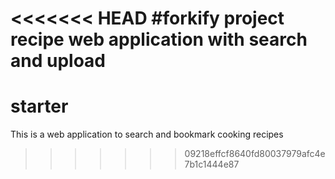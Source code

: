<<<<<<< HEAD
#forkify project
recipe web application with search and upload
=======
# starter
This is a web application to search and bookmark cooking recipes
>>>>>>> 09218effcf8640fd80037979afc4e7b1c1444e87
